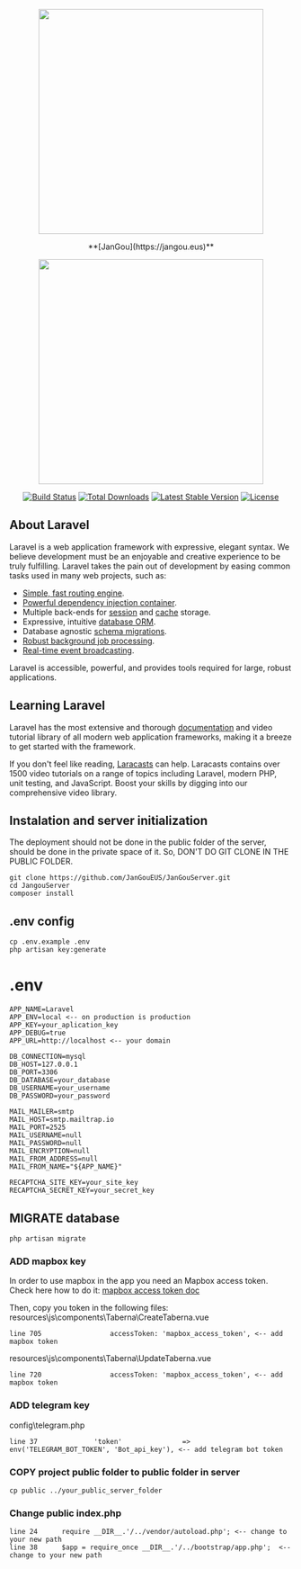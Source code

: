 <p align="center"><img src="https://webgunea.jangou.eus/wp-content/uploads/2020/05/ezgif.com-video-to-gif.gif" width="400"></p>
<p align="center">
**[JanGou](https://jangou.eus)**
</p>
<p align="center"><img src="https://res.cloudinary.com/dtfbvvkyp/image/upload/v1566331377/laravel-logolockup-cmyk-red.svg" width="400"></p>

<p align="center">
<a href="https://travis-ci.org/laravel/framework"><img src="https://travis-ci.org/laravel/framework.svg" alt="Build Status"></a>
<a href="https://packagist.org/packages/laravel/framework"><img src="https://poser.pugx.org/laravel/framework/d/total.svg" alt="Total Downloads"></a>
<a href="https://packagist.org/packages/laravel/framework"><img src="https://poser.pugx.org/laravel/framework/v/stable.svg" alt="Latest Stable Version"></a>
<a href="https://packagist.org/packages/laravel/framework"><img src="https://poser.pugx.org/laravel/framework/license.svg" alt="License"></a>
</p>

## About Laravel

Laravel is a web application framework with expressive, elegant syntax. We believe development must be an enjoyable and creative experience to be truly fulfilling. Laravel takes the pain out of development by easing common tasks used in many web projects, such as:

- [Simple, fast routing engine](https://laravel.com/docs/routing).
- [Powerful dependency injection container](https://laravel.com/docs/container).
- Multiple back-ends for [session](https://laravel.com/docs/session) and [cache](https://laravel.com/docs/cache) storage.
- Expressive, intuitive [database ORM](https://laravel.com/docs/eloquent).
- Database agnostic [schema migrations](https://laravel.com/docs/migrations).
- [Robust background job processing](https://laravel.com/docs/queues).
- [Real-time event broadcasting](https://laravel.com/docs/broadcasting).

Laravel is accessible, powerful, and provides tools required for large, robust applications.

## Learning Laravel

Laravel has the most extensive and thorough [documentation](https://laravel.com/docs) and video tutorial library of all modern web application frameworks, making it a breeze to get started with the framework.

If you don't feel like reading, [Laracasts](https://laracasts.com) can help. Laracasts contains over 1500 video tutorials on a range of topics including Laravel, modern PHP, unit testing, and JavaScript. Boost your skills by digging into our comprehensive video library.


## Instalation and server initialization
The deployment should not be done in the public folder of the server, should be done in the private space of it. So, DON'T DO GIT CLONE IN THE PUBLIC FOLDER.
```
git clone https://github.com/JanGouEUS/JanGouServer.git
cd JangouServer
composer install
```
## .env config
```
cp .env.example .env
php artisan key:generate
```

# .env
```
APP_NAME=Laravel
APP_ENV=local <-- on production is production
APP_KEY=your_aplication_key
APP_DEBUG=true
APP_URL=http://localhost <-- your domain

DB_CONNECTION=mysql
DB_HOST=127.0.0.1
DB_PORT=3306
DB_DATABASE=your_database
DB_USERNAME=your_username
DB_PASSWORD=your_password

MAIL_MAILER=smtp
MAIL_HOST=smtp.mailtrap.io
MAIL_PORT=2525
MAIL_USERNAME=null
MAIL_PASSWORD=null
MAIL_ENCRYPTION=null
MAIL_FROM_ADDRESS=null
MAIL_FROM_NAME="${APP_NAME}"

RECAPTCHA_SITE_KEY=your_site_key
RECAPTCHA_SECRET_KEY=your_secret_key
```
##  MIGRATE database
```
php artisan migrate
```

### ADD mapbox key
In order to use mapbox in the app you need an Mapbox access token. Check here how to do it: [mapbox access token doc](https://docs.mapbox.com/help/how-mapbox-works/access-tokens/)

Then, copy you token in the following files: 
resources\js\components\Taberna\CreateTaberna.vue
```
line 705                 accessToken: 'mapbox_access_token', <-- add mapbox token
```
resources\js\components\Taberna\UpdateTaberna.vue
```
line 720                 accessToken: 'mapbox_access_token', <-- add mapbox token
```


### ADD telegram key
config\telegram.php
```
line 37              'token'               => env('TELEGRAM_BOT_TOKEN', 'Bot_api_key'), <-- add telegram bot token
```

### COPY project public folder to public folder in server
```
cp public ../your_public_server_folder
```

### Change public index.php
```
line 24      require __DIR__.'/../vendor/autoload.php'; <-- change to your new path 
line 38      $app = require_once __DIR__.'/../bootstrap/app.php';  <-- change to your new path  


```
